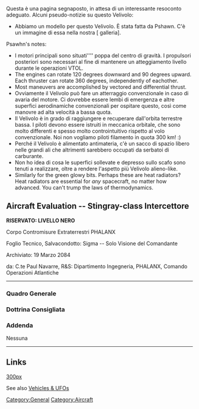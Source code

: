 Questa è una pagina segnaposto, in attesa di un interessante resoconto
adeguato. Alcuni pseudo-notizie su questo Velivolo:

- Abbiamo un modello per questo Velivolo. È stata fatta da Pshawn. C'è
  un immagine di essa nella nostra \[ galleria\].

Psawhn's notes:

- I motori principali sono situati'''' poppa del centro di gravità. I
  propulsori posteriori sono necessari al fine di mantenere un
  atteggiamento livello durante le operazioni VTOL.
- The engines can rotate 120 degrees downward and 90 degrees upward.
  Each thruster can rotate 360 degrees, independently of eachother.
- Most maneuvers are accomplished by vectored and differential thrust.
- Ovviamente il Velivolo può fare un atterraggio convenzionale in caso
  di avaria del motore. Ci dovrebbe essere lembi di emergenza e altre
  superfici aerodinamiche convenzionali per ospitare questo, così come
  manovre ad alta velocità a bassa quota.
- Il Velivolo è in grado di raggiungere e recuperare dall'orbita
  terrestre bassa. I piloti devono essere istruiti in meccanica
  orbitale, che sono molto differenti e spesso molto controintuitivo
  rispetto al volo convenzionale. Noi non vogliamo piloti filamento in
  quota 300 km! :)
- Perché il Velivolo è alimentato antimateria, c'è un sacco di spazio
  libero nelle grandi ali che altrimenti sarebbero occupati da serbatoi
  di carburante.
- Non ho idea di cosa le superfici sollevate e depresso sullo scafo sono
  tenuti a realizzare, oltre a rendere l'aspetto più Velivolo
  alieno-like.
- Similarly for the green glowy bits. Perhaps these are heat radiators?
  Heat radiators are essential for *any* spacecraft, no matter how
  advanced. You can't trump the laws of thermodynamics.

## Aircraft Evaluation -- Stingray-class Intercettore

**RISERVATO: LIVELLO NERO**

Corpo Contromisure Extraterrestri PHALANX

Foglio Tecnico, Salvacondotto: Sigma -- Solo Visione del Comandante

Archiviato: 19 Marzo 2084

da: C.te Paul Navarre, R&S: Dipartimento Ingegneria, PHALANX, Comando
Operazioni Atlantiche

------------------------------------------------------------------------

### Quadro Generale

### Dottrina Consigliata

### Addenda

Nessuna

------------------------------------------------------------------------

## Links

[300px](image:inter_stingray.jpg "wikilink")

See also [Vehicles & UFOs](Vehicles_&_UFOs "wikilink")

[Category:General](Category:General "wikilink")
[Category:Aircraft](Category:Aircraft "wikilink")